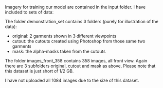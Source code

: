 Imagery for training our model are contained in the input folder. I have included to sets of data:

The folder demonstration_set contains 3 folders (purely for illustration of the data):

* original: 2 garments shown in 3 different viewpoints
* cutout: the cutouts created using Photoshop from those same two garments
* mask: the alpha-masks taken from the cutouts

The folder images_front_358 contains 358 images, all front view. Again there are 3 subfolders original, cutout and mask as above. Please note that this dataset is just short of 1/2 GB.

I have not uploaded all 1084 images due to the size of this dataset.